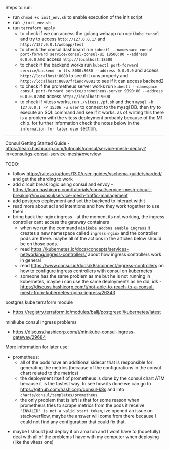 Steps to run:

- run `chmod +x init_env.sh` to enable execution of the init script
- run `./init_env.sh`
- run `terraform apply`
    - to check if we can access the golang webapp run `minikube tunnel` and try to access `http://127.0.0.1/` and `http://127.0.0.1/webapp/test`
    - to check the consul dashboard run `kubectl --namespace consul port-forward service/consul-consul-ui 18500:80 --address 0.0.0.0` and access `http://localhost:18500`
    - to check if the backend works run `kubectl port-forward service/backend -n tfs 8080:8080 --address 0.0.0.0` and access `http://localhost:8080` to see if it runs properly and `http://localhost:8080/friend/8081` to see if it can access backend2
    - to check if the prometheus server works run `kubectl --namespace consul port-forward service/prometheus-server 9090:80 --address 0.0.0.0` and access `http://localhost:9090`
    - to check if vitess works, run `./vitess./pf.sh` and then `mysql -h 127.0.0.1 -P 15306 -u user` to connect to the mysql DB. then try to execute an SQL command and see if it works. as of writing this there is a problem with the vitess deployment probably because of the M1 chip. for further information check the notes below in the `information for later user` section.

---

Consul Getting Started Guide - https://learn.hashicorp.com/tutorials/consul/service-mesh-deploy?in=consul/gs-consul-service-mesh#overview

TODO:
- follow https://vitess.io/docs/13.0/user-guides/vschema-guide/sharded/ and get the sharding to work
- add circuit break logic using consul and envoy - https://learn.hashicorp.com/tutorials/consul/service-mesh-circuit-breaking?in=consul/service-mesh-traffic-management
- add postgres deployment and set the backend to interact withit
- read more about acl and intentions and how they work together to use them
- bring back the nginx ingress - at the moment its not working, the ingress controller cant access the gateway containers
    - when we run the command `minikube addons enable ingress` it creates a new namespace called `ingress-nginx` and the controller pods are there.
    maybe all of the actions in the articles below should be on those pods.
    - read https://kubernetes.io/docs/concepts/services-networking/ingress-controllers/ about how ingress controllers work in general
    - read https://www.consul.io/docs/k8s/connect/ingress-controllers on how to configure ingress controllers with consul on kubernetes
    - someone has the same problem as me but he is not running in kubernetes, maybe i can use the same deployments as he did, idk - https://discuss.hashicorp.com/t/not-able-to-reach-to-a-consul-mesh-from-kubernetes-nginx-ingress/26343

postgres kube terraform module
- https://registry.terraform.io/modules/ballj/postgresql/kubernetes/latest

minikube consul ingress problems
- https://discuss.hashicorp.com/t/minikube-consul-ingress-gateway/29684



More information for later use:
- prometheus:
    - all of the pods have an additional sidecar that is responsible for generating the metrics (because of the configurations in the consul chart related to the metrics)
    - the deployment itself of prometheus is done by the consul chart ATM because it is the fastest way.
    to see how its done we can go to https://github.com/hashicorp/consul-k8s and into `charts/consul/templates/prometheus`.
    - the only problem that is left is that for some reason when prometheus tries to scrape metrics from the pods it receive `"INVALID" is not a valid start token`, ive opened an issue on stackoverflow, maybe the answer will come from there because I could not find any configuration that could fix that.


* maybe I should just deploy it on amazon and I wont have to (hopefully) deal with all of the problems I have with my computer when deploying (like the vitess one)

